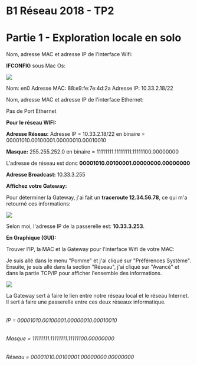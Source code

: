 **B1 Réseau 2018 - TP2**
===

# **Partie 1 - Exploration locale en solo**

Nom, adresse MAC et adresse IP de l'interface Wifi:

**IFCONFIG** sous Mac Os:

![](https://i.imgur.com/wqEmFeD.png)

Nom: en0
Adresse MAC: 88:e9:fe:7e:4d:2a
Adresse IP: 10.33.2.18/22

Nom, adresse MAC et adresse IP de l'interface Ethernet:

Pas de Port Ethernet

**Pour le réseau WIFI:**

**Adresse Réseau:** Adresse IP = 10.33.2.18/22 en binaire = 00001010.00100001.00000010.00010010

**Masque:** 255.255.252.0 en binaire = 11111111.11111111.11111100.00000000

L'adresse de réseau est donc **00001010.00100001.00000000.00000000**

**Adresse Broadcast:** 10.33.3.255

**Affichez votre Gateway:**

Pour déterminer la Gateway, j'ai fait un **traceroute 12.34.56.78**, ce qui m'a retourné ces informations:

![](https://i.imgur.com/SZDT8Y9.png)

Selon moi, l'adresse IP de la passerelle est: **10.33.3.253**.

**En Graphique (GUI):**

Trouver l'IP, la MAC et la Gateway pour l'interface Wifi de votre MAC:

Je suis allé dans le menu "Pomme" et j'ai cliqué sur "Préférences Système". Ensuite, je suis allé dans la section "Réseau", j'ai cliqué sur "Avancé" et dans la partie TCP/IP pour afficher l'ensemble des informations.

![](https://i.imgur.com/sB88blq.png)

La Gateway sert à faire le lien entre notre réseau local et le réseau Internet. Il sert à faire une passerelle entre ces deux réseaux informatique.
###### 
###### IP = 00001010.00100001.00000010.00010010
###### Masque = 11111111.11111111.11111100.00000000
###### Réseau = 00001010.00100001.00000000.00000000


